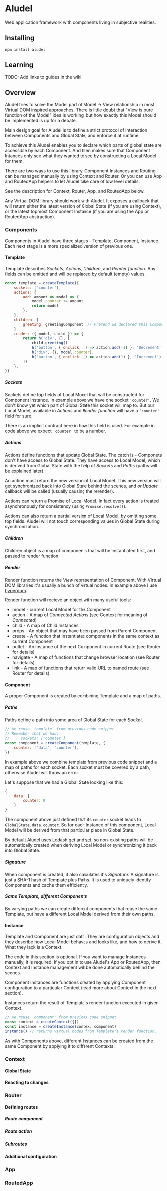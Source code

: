# Aludel

Web application framework with components living in subjective realities.

## Installing

`npm install aludel`

## Learning

TODO: Add links to guides in the wiki

## Overview

Aludel tries to solve the Model part of Model → View relationship in most Virtual DOM inspired approaches. There is little doubt that "View is pure function of the Model" idea is working, but how exactly this Model should be implemented is up for a debate.

Main design goal for Aludel is to define a strict protocol of interaction between Components and Global State, and enforce it at runtime.

To achieve this Aludel enables you to declare which parts of global state are accessible by each Component. And then makes sure that Component Intances only see what they wanted to see by constructing a Local Model for them.

There are two ways to use this library. Component Instances and Routing can be managed manually by using Context and Router. Or you can use App and RoutedApp helpers to let Aludel take care of low level details.

See the description for Context, Router, App, and RoutedApp below.

Any Virtual DOM library should work with Aludel. It exposes a callback that will return either the latest version of Global State (if you are using Context), or the latest topmost Component Instance (if you are using the App or RoutedApp abstraction).

### Components

Components in Aludel have three stages - Template, Component, Instance. Each next stage is a more specialized version of previous one.

#### Template

Template describes _Sockets_, _Actions_, _Children_, and _Render function_. Any fields can be omitted and will be replaced by default (empty) values.

```javascript
const template = createTemplate({
    sockets: ['counter'],
    actions: {
        add: amount => model => {
            model.counter += amount
            return model
        },
    },
    children: {
        greeting: greetingComponent, // Pretend we declared this Component
    }
    render: ({ model, child }) => {
        return h('div', {}, [
            child.greeting()
            h('button', { onclick: () => action.add(-1) }, 'Decrement'),
            h('div', {}, model.counter),
            h('button', { onclick: () => action.add(1) }, 'Increment'),
        ])
    },
})
```

##### Sockets

Sockets define top fields of Local Model that will be constructed for Component Instance. In example above we have one socket `'counter'`. We don't know yet which part of Global State this socket will map to. But our Local Model, available in _Actions_ and _Render function_ will have a `'counter'` field for sure.

There is an implicit contract here in how this field is used. For example in code above we expect `'counter'` to be a number.

##### Actions

Actions define functions that update Global State. The catch is - Componets don't have access to Global State. They have access to Local Model, which is derived from Global State with the help of _Sockets_ and _Paths_ (paths will be explained later).

An action must return the new version of Local Model. This new version will get synchronized back into Global State behind the scenes, and _onUpdate_ callback will be called (usually causing the rerender).

Actions can return a Promise of Local Model. In fact every action is treated asynchronously for consistency (using `Promise.resolve()`).

Actions can also return a partial version of Local Model, by omitting some top fields. Aludel will not touch corresponding values in Global State during synchronization.

##### Children

Children object is a map of components that will be instantiated first, and passed to render function.

##### Render

Render function returns the _View_ representation of Component. With Virtual DOM libraries it's usually a bunch of virtual nodes. In example above I use [hyperdom](https://github.com/featurist/hyperdom).

Render function will recieve an object with many useful tools:

*   model - current Local Model for the Component
*   action - A map of _Connected Actions_ (see Context for meaning of _Connected_)
*   child - A map of Child Instances
*   props - An object that may have been passed from Parent Component
*   create - A function that instantiates components in the same context as current Component
*   outlet - An instance of the next Component in current Route (see Router for details)
*   navigate - A map of functions that change browser location (see Router for details)
*   link - A map of functions that return valid URL to named route (see Router for details)

#### Component

A proper Component is created by combining Template and a map of paths.

##### Paths

Paths define a path into some area of Global State for each _Socket_.

```javascript
// We reuse 'template' from previous code snippet
// Remember that we had:
//     sockets: ['counter']
const component = createComponent(template, {
    counter: ['data', 'counter'],
})
```

In example above we combine template from previous code snippet and a map of paths for each socket. Each socket must be covered by a path, otherwise Aludel will throw an error.

Let's suppose that we had a Global State looking like this:

```javascript
{
    data: {
        counter: 0
    }
}
```

The component above just defined that its `counter` socket leads to `GlobalState.data.counter`. So for each Instance of this component, Local Model will be derived from that particular place in Global State.

By default Aludel uses Lodash [get](https://lodash.com/docs#get) and [set](https://lodash.com/docs#set), so non-existing paths will be automatically created when deriving Local Model or synchronizing it back into Global State.

##### Signature

When component is created, it also calculates it's _Signature_. A signature is just a SHA-1 hash of Template plus Paths. It is used to uniquely identify Components and cache them efficiently.

##### Same Template, different Components

By varying paths we can create different components that reuse the same Template, but have a different Local Model derived from their own paths.

#### Instance

Template and Component are just data. They are configuration objects and they describe how Local Model behaves and looks like, and how to derive it. What they lack is a Context.

The code in this section is optional. If you want to manage Instances manually, it is required. If you opt in to use Aludel's App or RoutedApp, then Context and Instance management will be done automatically behind the scenes.

Component Instances are functions created by applying Component configuration to a particular Context (read more about Context in the next section).

Instances return the result of Template's render function executed in given Context.

```javascript
// We reuse 'component' from previous code snippet
const context = createContext({})
const instance = createInstance(contex, component)
instance() // returns virtual nodes from Template's render function.
```

As with Components above, different Instances can be created from the same Component by applying it to different Contexts.

### Context

#### Global State

#### Reacting to changes

### Router

#### Defining routes

##### Route component

##### Route action

##### Subroutes

#### Additional configuration

### App

### RoutedApp
